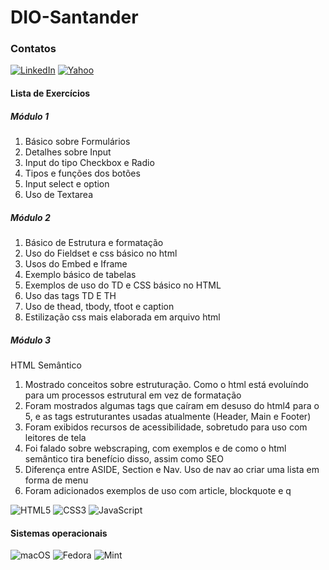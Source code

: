 # DIO-Santander

### Contatos

[![LinkedIn](https://img.shields.io/badge/LinkedIn-0077B5?style=for-the-badge&logo=linkedin&logoColor=white)](https://www.linkedin.com/in/marcelovidal85/)
[![Yahoo](https://img.shields.io/badge/-Email-000?style=for-the-badge&logo=microsoft-outlook&logoColor=007BFF)](mailto:marcelovidal85@yahoo.com.br)

#### Lista de Exercícios

##### Módulo 1

1. Básico sobre Formulários
2. Detalhes sobre Input
3. Input do tipo Checkbox e Radio
4. Tipos e funções dos botões
5. Input select e option
6. Uso de Textarea

##### Módulo 2

1. Básico de Estrutura e formatação
2. Uso do Fieldset e css básico no html
3. Usos do Embed e Iframe
4. Exemplo básico de tabelas
5. Exemplos de uso do TD e CSS básico no HTML
6. Uso das tags TD E TH
7. Uso de thead, tbody, tfoot e caption
8. Estilização css mais elaborada em arquivo html

##### Módulo 3

HTML Semântico

1. Mostrado conceitos sobre estruturação. Como o html está evoluíndo para um processos estrutural em vez de formatação
2. Foram mostrados algumas tags que caíram em desuso do html4 para o 5, e as tags estruturantes usadas atualmente (Header, Main e Footer)
3. Foram exibidos recursos de acessibilidade, sobretudo para uso com leitores de tela
4. Foi falado sobre webscraping, com exemplos e de como o html semântico tira benefício disso, assim como SEO
5. Diferença entre ASIDE, Section e Nav. Uso de nav ao criar uma lista em forma de menu
6. Foram adicionados exemplos de uso com article, blockquote e q

![HTML5](https://img.shields.io/badge/HTML5-E34F26?style=for-the-badge&logo=html5&logoColor=white)
![CSS3](https://img.shields.io/badge/CSS3-1572B6?style=for-the-badge&logo=css3&logoColor=white)
![JavaScript](https://img.shields.io/badge/JavaScript-F7DF1E?style=for-the-badge&logo=javascript&logoColor=black)

#### Sistemas operacionais

![macOS](https://img.shields.io/badge/mac%20os-000000?style=for-the-badge&logo=macos&logoColor=F0F0F0)
![Fedora](https://img.shields.io/badge/Fedora-294172?style=for-the-badge&logo=fedora&logoColor=white)
![Mint](https://img.shields.io/badge/Linux%20Mint-87CF3E?style=for-the-badge&logo=Linux%20Mint&logoColor=white)
